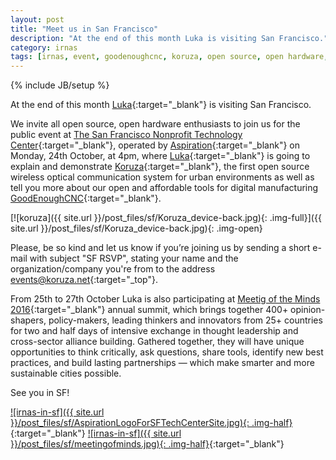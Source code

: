 ```yaml
---
layout: post
title: "Meet us in San Francisco"
description: "At the end of this month Luka is visiting San Francisco."
category: irnas
tags: [irnas, event, goodenoughcnc, koruza, open source, open hardware, public talk, San Francisco]
---
```

{% include JB/setup %}


At the end of this month [Luka](https://twitter.com/slomusti){:target="_blank"} is visiting San Francisco.

We invite all open source, open hardware enthusiasts to join us for the public event at [The San Francisco Nonprofit Technology Center](http://sftechcenter.org/koruza-project-visits-san-francisco/){:target="_blank"}, operated by [Aspiration](https://aspirationtech.org){:target="_blank"} on Monday, 24th October, at 4pm, where [Luka](https://twitter.com/slomusti){:target="_blank"} is going to explain and demonstrate [Koruza](http://new.koruza.net/){:target="_blank"}, the first open source wireless optical communication system for urban environments as well as tell you more about our open and affordable tools for digital manufacturing [GoodEnoughCNC](http://goodenoughcnc.eu/){:target="_blank"}.

[![koruza]({{ site.url }}/post_files/sf/Koruza_device-back.jpg){: .img-full}]({{ site.url }}/post_files/sf/Koruza_device-back.jpg){: .img-open}

Please, be so kind and let us know if you’re joining us by sending a short e-mail with subject "SF RSVP", stating your name and the organization/company you're from to the address [events@koruza.net](mailto:webmaster@example.com){:target="_top"}.

From 25th to 27th October Luka is also participating at [Meetig of the Minds 2016](http://cityminded.org/events/motm2016){:target="_blank"} annual summit, which brings together 400+ opinion-shapers, policy-makers, leading thinkers and innovators from 25+ countries for two and half days of intensive exchange in thought leadership and cross-sector alliance building. Gathered together, they will have unique opportunities to think critically, ask questions, share tools, identify new best practices, and build lasting partnerships — which make smarter and more sustainable cities possible. 

See you in SF!

[![irnas-in-sf]({{ site.url }}/post_files/sf/AspirationLogoForSFTechCenterSite.jpg){: .img-half}](http://sftechcenter.org/koruza-project-visits-san-francisco/){:target="_blank"}
[![irnas-in-sf]({{ site.url }}/post_files/sf/meetingofminds.jpg){: .img-half}](http://cityminded.org/events/motm2016){:target="_blank"}
